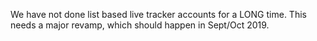 
We have not done list based live tracker accounts for a LONG time. This
needs a major revamp, which should happen in Sept/Oct 2019.
